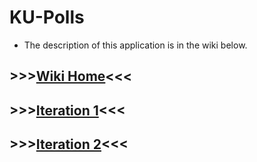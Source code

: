 # KU-Polls

- The description of this application is in the wiki below.

## >>>[Wiki Home](../../wiki/home)<<<

## >>>[Iteration 1](/wiki/Iteration-1-Plan)<<<

## >>>[Iteration 2](/wiki/Iteration-2-Plan)<<<

